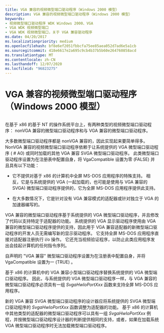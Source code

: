```yaml
---
title: VGA 兼容的视频微型端口驱动程序（Windows 2000 模型）
description: VGA 兼容的视频微型端口驱动程序（Windows 2000 模型）
keywords:
- 视频微型端口驱动程序 WDK Windows 2000、VGA
- VGA WDK 视频微型端口
- VGA WDK 视频微型端口，关于 VGA 兼容驱动程序
ms.date: 04/20/2017
ms.localizationpriority: medium
ms.openlocfilehash: bf8e6ef2051fbbcfa75ee85aea052d7ad6e5a1cb
ms.sourcegitcommit: 418e6617e2a695c9cb4b37b5b60e264760858acd
ms.translationtype: MT
ms.contentlocale: zh-CN
ms.lasthandoff: 12/07/2020
ms.locfileid: "96823275"
---
```

# <a name="vga-compatible-video-miniport-drivers-windows-2000-model"></a>VGA 兼容的视频微型端口驱动程序（Windows 2000 模型）


## <span id="ddk_vga_compatible_video_miniport_drivers_windows_2000_model__gg"></span><span id="DDK_VGA_COMPATIBLE_VIDEO_MINIPORT_DRIVERS_WINDOWS_2000_MODEL__GG"></span>


在基于 x86 的基于 NT 的操作系统平台上，有两种类型的视频微型端口驱动程序： nonVGA 兼容的微型端口驱动程序和与 VGA 兼容的微型端口驱动程序。

大多数微型端口驱动程序都是 nonVGA 兼容的，因此实现起来要简单得多。 NonVGA 兼容的视频微型端口驱动程序依赖于让系统提供的 VGA 微型端口驱动程序 ( # A0) 或同时加载的其他 VGA 兼容 SVGA 微型端口驱动程序。 此类微型端口驱动程序设置为在注册表中配置自身，将 VgaCompatible 设置为零 (FALSE) 并且具有以下功能：

-   它不提供对基于 x86 的计算机中全屏 MS-DOS 应用程序的特殊支持。 相反，它是与系统提供的 VGA (一起加载的，也可能是使用与 VGA 兼容的 SVGA) 微型端口驱动程序提供的，它为全屏 MS-DOS 应用程序提供此支持。

-   在大多数情况下，它是针对没有 VGA 兼容模式的适配器或针对独立于 VGA 的加速器编写的。

VGA 兼容的微型端口驱动程序基于系统提供的 VGA 微型端口驱动程序，并且修改了代码以支持特定于适配器的功能。 系统提供的 VGA 显示驱动程序使用由 VGA 兼容的微型端口驱动程序提供的支持，因此用于 VGA 兼容适配器的新微型端口驱动程序的开发人员无需编写新的显示驱动程序。 它支持全屏 MS-DOS 应用程序直接对适配器注册执行 i/o 操作。 它还充当视频验证程序，以防止此类应用程序发出会挂起计算机的任何指令序列。

自声明的 "VGA 兼容" 微型端口驱动程序设置为在注册表中配置自身，并将 VgaCompatible 设置为一 (TRUE) 。

基于 x86 的计算机中的 VGA 兼容小型端口驱动程序替换系统提供的 VGA 微型端口驱动程序。 因此，与系统提供的 VGA 微型端口驱动程序一样，与 VGA 兼容的微型端口驱动程序必须具有一组 *SvgaHwIoPortXxx* 函数来支持全屏 MS-DOS 应用程序。

新的 VGA 兼容 SVGA 微型端口驱动程序的设计器应将系统提供的 SVGA 微型端口驱动程序的 *SvgaHwIoPortXxx* 函数调整为适配器的功能。 基于 x86 的计算机中其他类型的适配器的微型端口驱动程序可以具有一组 *SvgaHwIoPortXxx* 例程，并按微型端口驱动程序设计器的判断提供相同的支持，或者，如果在加载系统 VGA 微型端口驱动程序时无法加载微型端口驱动程序。

 

 






